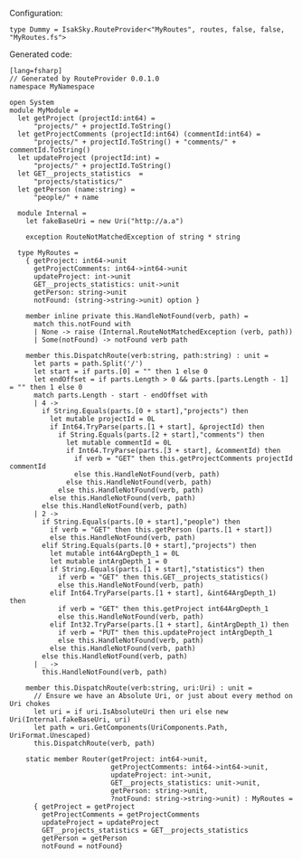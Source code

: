 Configuration:

    type Dummy = IsakSky.RouteProvider<"MyRoutes", routes, false, false, "MyRoutes.fs">


Generated code:

    [lang=fsharp]
    // Generated by RouteProvider 0.0.1.0
    namespace MyNamespace
    
    open System
    module MyModule =
      let getProject (projectId:int64) =
          "projects/" + projectId.ToString()
      let getProjectComments (projectId:int64) (commentId:int64) =
          "projects/" + projectId.ToString() + "comments/" + commentId.ToString()
      let updateProject (projectId:int) =
          "projects/" + projectId.ToString()
      let GET__projects_statistics  =
          "projects/statistics/"
      let getPerson (name:string) =
          "people/" + name
    
      module Internal =
        let fakeBaseUri = new Uri("http://a.a")
    
        exception RouteNotMatchedException of string * string
    
      type MyRoutes =
        { getProject: int64->unit
          getProjectComments: int64->int64->unit
          updateProject: int->unit
          GET__projects_statistics: unit->unit
          getPerson: string->unit
          notFound: (string->string->unit) option }
    
        member inline private this.HandleNotFound(verb, path) =
          match this.notFound with
          | None -> raise (Internal.RouteNotMatchedException (verb, path))
          | Some(notFound) -> notFound verb path
    
        member this.DispatchRoute(verb:string, path:string) : unit =
          let parts = path.Split('/')
          let start = if parts.[0] = "" then 1 else 0
          let endOffset = if parts.Length > 0 && parts.[parts.Length - 1] = "" then 1 else 0
          match parts.Length - start - endOffset with
          | 4 ->
            if String.Equals(parts.[0 + start],"projects") then
              let mutable projectId = 0L
              if Int64.TryParse(parts.[1 + start], &projectId) then
                if String.Equals(parts.[2 + start],"comments") then
                  let mutable commentId = 0L
                  if Int64.TryParse(parts.[3 + start], &commentId) then
                    if verb = "GET" then this.getProjectComments projectId commentId
                    else this.HandleNotFound(verb, path)
                  else this.HandleNotFound(verb, path)
                else this.HandleNotFound(verb, path)
              else this.HandleNotFound(verb, path)
            else this.HandleNotFound(verb, path)
          | 2 ->
            if String.Equals(parts.[0 + start],"people") then
              if verb = "GET" then this.getPerson (parts.[1 + start])
              else this.HandleNotFound(verb, path)
            elif String.Equals(parts.[0 + start],"projects") then
              let mutable int64ArgDepth_1 = 0L
              let mutable intArgDepth_1 = 0
              if String.Equals(parts.[1 + start],"statistics") then
                if verb = "GET" then this.GET__projects_statistics()
                else this.HandleNotFound(verb, path)
              elif Int64.TryParse(parts.[1 + start], &int64ArgDepth_1) then
                if verb = "GET" then this.getProject int64ArgDepth_1
                else this.HandleNotFound(verb, path)
              elif Int32.TryParse(parts.[1 + start], &intArgDepth_1) then
                if verb = "PUT" then this.updateProject intArgDepth_1
                else this.HandleNotFound(verb, path)
              else this.HandleNotFound(verb, path)
            else this.HandleNotFound(verb, path)
          | _ ->
            this.HandleNotFound(verb, path)
    
        member this.DispatchRoute(verb:string, uri:Uri) : unit =
          // Ensure we have an Absolute Uri, or just about every method on Uri chokes
          let uri = if uri.IsAbsoluteUri then uri else new Uri(Internal.fakeBaseUri, uri)
          let path = uri.GetComponents(UriComponents.Path, UriFormat.Unescaped)
          this.DispatchRoute(verb, path)
    
        static member Router(getProject: int64->unit,
                             getProjectComments: int64->int64->unit,
                             updateProject: int->unit,
                             GET__projects_statistics: unit->unit,
                             getPerson: string->unit,
                             ?notFound: string->string->unit) : MyRoutes =
          { getProject = getProject
            getProjectComments = getProjectComments
            updateProject = updateProject
            GET__projects_statistics = GET__projects_statistics
            getPerson = getPerson
            notFound = notFound}
    